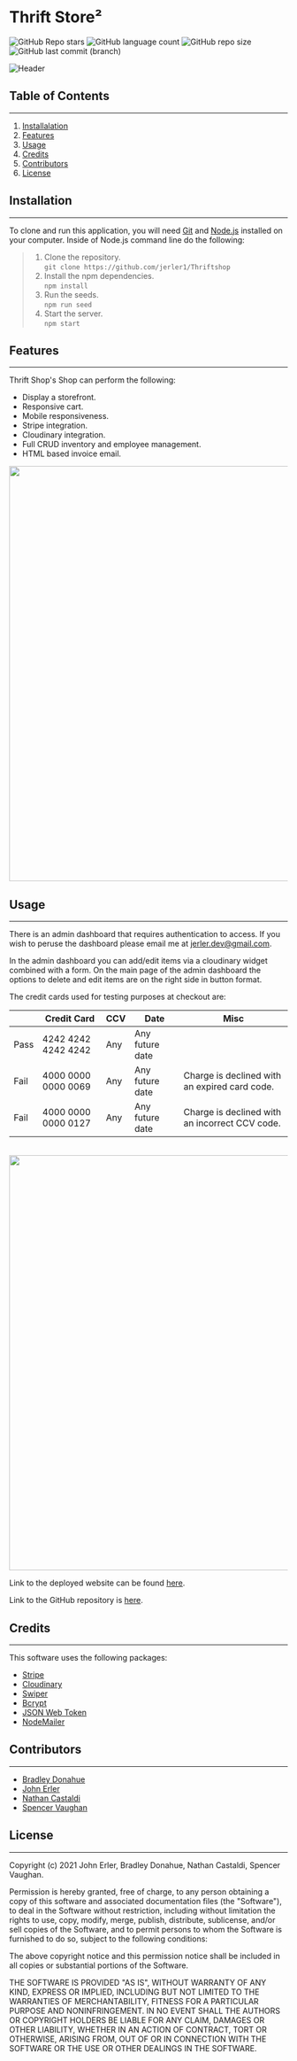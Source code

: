 # **Thrift Store²**

![GitHub Repo stars](https://img.shields.io/github/stars/jerler1/Thriftshop?logo=GitHub&color=blue&style=for-the-badge)
![GitHub language count](https://img.shields.io/github/languages/count/jerler1/Thriftshop?color=blue&logo=github&style=for-the-badge)
![GitHub repo size](https://img.shields.io/github/repo-size/jerler1/Thriftshop?color=blue&logo=github&style=for-the-badge)
![GitHub last commit (branch)](https://img.shields.io/github/last-commit/jerler1/ThriftShop/main?color=blue&logo=github&style=for-the-badge)

![Header](./client/src/images/header.png)

## **Table of Contents**

---

1. [Installalation](#installation)
1. [Features](#features)
1. [Usage](#usage)
1. [Credits](#credits)
1. [Contributors](#contributors)
1. [License](#license)

## **Installation**

---

To clone and run this application, you will need [Git](https://git-scm.com/) and [Node.js](https://nodejs.org/en/download/) installed on your computer.  Inside of Node.js command line do the following:


>1. Clone the repository.<br/>`git clone https://github.com/jerler1/Thriftshop`
>1. Install the npm dependencies.<br/>`npm install`
>1. Run the seeds.<br/>`npm run seed`
>1. Start the server.<br/>`npm start`

## **Features**

---

Thrift Shop's Shop can perform the following:

- Display a storefront.
- Responsive cart.
- Mobile responsiveness.
- Stripe integration.
- Cloudinary integration.
- Full CRUD inventory and employee management.
- HTML based invoice email.

<img src="./client/src/images/cart.png" width="750px">


## **Usage**

---

There is an admin dashboard that requires authentication to access.  If you wish to peruse the dashboard please email me at jerler.dev@gmail.com.

In the admin dashboard you can add/edit items via a cloudinary widget combined with a form.  On the main page of the admin dashboard the options to delete and edit items are on the right side in button format.

The credit cards used for testing purposes at checkout are:

|      | Credit Card          | CCV | Date            | Misc                                           |
|------|----------------------|-----|-----------------|------------------------------------------------|
| Pass | 4242 4242 4242 4242  | Any | Any future date |                                                |
| Fail | 4000 0000 0000 0069  | Any | Any future date | Charge is declined with an expired card code.  |
| Fail | 4000 0000 0000 0127  | Any | Any future date | Charge is declined with an incorrect CCV code. |
</br>

<img src="./client/src/images/admin.png" width="750px">



Link to the deployed website can be found [here](https://thawing-everglades-67828.herokuapp.com/).

Link to the GitHub repository is [here](https://github.com/jerler1/Thriftshop).

## **Credits**

---

This software uses the following packages:

- [Stripe](https://www.npmjs.com/package/stripe)
- [Cloudinary](https://www.npmjs.com/package/cloudinary-react)
- [Swiper](https://www.npmjs.com/package/swiper)
- [Bcrypt](https://www.npmjs.com/package/bcrypt)
- [JSON Web Token](https://www.npmjs.com/package/jsonwebtoken)
- [NodeMailer](https://www.npmjs.com/package/nodemailer)

## **Contributors**

---

- [Bradley Donahue](https://github.com/brhue)
- [John Erler](https://github.com/jerler1)
- [Nathan Castaldi](https://github.com/ncastaldi)
- [Spencer Vaughan](https://github.com/spencerv86)

## **License**

---

Copyright (c) 2021 John Erler, Bradley Donahue, Nathan Castaldi, Spencer Vaughan.

Permission is hereby granted, free of charge, to any person obtaining
a copy of this software and associated documentation files (the
"Software"), to deal in the Software without restriction, including
without limitation the rights to use, copy, modify, merge, publish,
distribute, sublicense, and/or sell copies of the Software, and to
permit persons to whom the Software is furnished to do so, subject to
the following conditions:

The above copyright notice and this permission notice shall be
included in all copies or substantial portions of the Software.

THE SOFTWARE IS PROVIDED "AS IS", WITHOUT WARRANTY OF ANY KIND,
EXPRESS OR IMPLIED, INCLUDING BUT NOT LIMITED TO THE WARRANTIES OF
MERCHANTABILITY, FITNESS FOR A PARTICULAR PURPOSE AND
NONINFRINGEMENT. IN NO EVENT SHALL THE AUTHORS OR COPYRIGHT HOLDERS BE
LIABLE FOR ANY CLAIM, DAMAGES OR OTHER LIABILITY, WHETHER IN AN ACTION
OF CONTRACT, TORT OR OTHERWISE, ARISING FROM, OUT OF OR IN CONNECTION
WITH THE SOFTWARE OR THE USE OR OTHER DEALINGS IN THE SOFTWARE.
